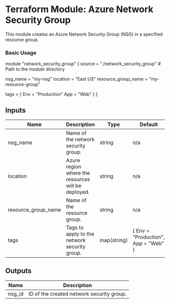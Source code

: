 # Terraform Module: Azure Network Security Group

This module creates an Azure Network Security Group (NSG) in a specified resource group.


### Basic Usage

module "network_security_group" {
  source              = "./network_security_group"  # Path to the module directory

  nsg_name            = "my-nsg"
  location            = "East US"
  resource_group_name = "my-resource-group"

  tags = {
    Env = "Production"
    App = "Web"
  }
}



## Inputs

| Name                 | Description                                                  | Type          | Default                               | Required |
|----------------------|--------------------------------------------------------------|---------------|---------------------------------------|----------|
| nsg_name              | Name of the network security group.                           | string        | n/a                                   | yes      |
| location              | Azure region where the resources will be deployed.            | string        | n/a                                   | yes      |
| resource_group_name   | Name of the resource group.                                   | string        | n/a                                   | yes      |
| tags                  | Tags to apply to the network security group.                  | map(string)   | { Env = "Production", App = "Web" }   | no       |

## Outputs

| Name    | Description                              |
|---------|------------------------------------------|
| nsg_id  | ID of the created network security group. |
